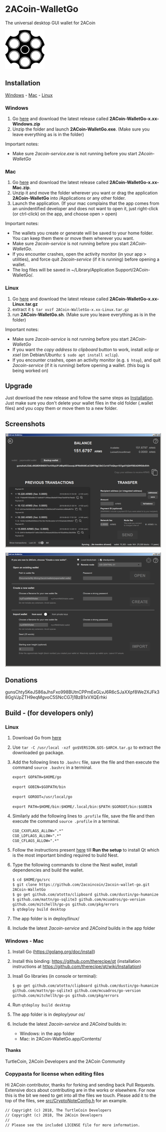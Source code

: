 
# 2ACoin-WalletGo

The universal desktop GUI wallet for 2ACoin

![Main Screen](/2acoin_logo.png)

## Installation

[Windows](#windows) - [Mac](#mac) - [Linux](#linux)

### Windows

1. Go [here](https://github.com/2acoin/2acoin-wallet-go/releases) and download the latest release called **2ACoin-WalletGo-x.xx-Windows.zip**
2. Unzip the folder and launch **2ACoin-WalletGo.exe**. (Make sure you leave everything as is in the folder)

Important notes:

* Make sure *2acoin-service.exe* is not running before you start *2Acoin-WalletGo*

### Mac

1. Go [here](https://github.com/2acoincoin/2acoin-wallet-go/releases) and download the latest release called **2ACoin-WalletGo-x.xx-Mac.zip**.
2. Unzip it and move the folder wherever you want or drag the application **2ACoin-WalletGo** into /Applications or any other folder.
3. Launch the application. (If your mac complains that the app comes from an unindentified developer and does not want to open it, just right-click (or ctrl-click) on the app, and choose open > open)

Important notes:

* The wallets you create or generate will be saved to your home folder. You can keep them there or move them wherever you want.
* Make sure *2acoin-service* is not running before you start *2ACoin-WalletGo*.
* If you encounter crashes, open the activity monitor (in your app > utilities), and force quit *2acoin-service* (if it is running) before opening a wallet.
* The log files will be saved in ~/Library/Application Support/2ACoin-WalletGo/.

### Linux

1. Go [here](https://github.com/2acoincoin/2acoin-wallet-go/releases) and download the latest release called **2ACoin-WalletGo-x.xx-Linux.tar.gz**
2. extract it
`$ tar xvzf 2ACoin-WalletGo-x.xx-Linux.tar.gz`
3. run **2ACoin-WalletGo.sh**. (Make sure you leave everything as is in the folder)

Important notes:

* Make sure *2acoin-service* is not running before you start *2ACoin-WalletGo*
* If you want the *copy address to clipboard* button to work, install *xclip* or *xsel* (on Debian/Ubuntu: `$ sudo apt install xclip`).
* If you encounter crashes, open an activity monitor (e.g. `$ htop`), and quit *2acoin-service* (if it is running) before opening a wallet. (this bug is being worked on)

## Upgrade

Just download the new release and follow the same steps as [Installation](#installation). Just make sure you don't delete your wallet files in the old folder (.wallet files) and you copy them or move them to a new folder.

## Screenshots

![Main Screen](/Screenshots/MainScreen.png)

![Open Wallet](/Screenshots/OpenWallet.png)

## Donations

gunsChty5KeJS86aJhsFxo998BUtnCPPmEeGLvJ6R6cSJaXXpf8We2XJFk38GgVJpZTH9eqMgvoC5SNcCG7j1BzB1xVXQErhki 


## Build - (for developers only)

### Linux

1. Download Go from [here](https://golang.org/dl/)

2. Use `tar -C /usr/local -xzf go$VERSION.$OS-$ARCH.tar.gz` to extract the downloaded go package.

3. Add the following lines to `.bashrc` file, save the file and then execute the command `source .bashrc` in a terminal.
    ```
    export GOPATH=$HOME/go

    export GOBIN=$GOPATH/bin

    export GOROOT=/usr/local/go

    export PATH=$HOME/bin:$HOME/.local/bin:$PATH:$GOROOT/bin:$GOBIN
    ```
4. Similarly add the following lines to `.profile` file, save the file and then execute the command `source .profile` in a terminal.
    ```
    CGO_CXXFLAGS_ALLOW=".*" 
    CGO_LDFLAGS_ALLOW=".*" 
    CGO_CFLAGS_ALLOW=".*" 
    ```
5. Follow the instructions present [here](https://github.com/therecipe/qt/wiki/Installation-on-Linux) till **Run the setup** to install Qt which is the most important binding required to build Nest.
6. Type the following commands to clone the Nest wallet, install dependencies and build the wallet.
    ```
    $ cd $HOME/go/src
    $ git clone https://github.com/2acoincoin/2acoin-wallet-go.git 2ACoin-WalletGo
    $ go get github.com/atotto/clipboard github.com/dustin/go-humanize $ github.com/mattn/go-sqlite3 github.com/mcuadros/go-version github.com/mitchellh/go-ps github.com/pkg/errors
    $ qtdeploy build desktop
    ```

1. The app folder is in deploy/linux/
1. Include the latest _2acoin-service_ and _2ACoind_ builds in the app folder

### Windows - Mac

1. Install Go (https://golang.org/doc/install)

1. Install this binding: https://github.com/therecipe/qt (installation instructions at https://github.com/therecipe/qt/wiki/Installation)

1. Insall Go libraries (in console or terminal):
    ```
    $ go get github.com/atotto/clipboard github.com/dustin/go-humanize github.com/mattn/go-sqlite3 github.com/mcuadros/go-version github.com/mitchellh/go-ps github.com/pkg/errors
    ```

1. Run `qtdeploy build desktop`

1. The app folder is in deploy/*your os*/

1. Include the latest _2acoin-service_ and _2ACoind_ builds in:
    * Windows: in the app folder
    * Mac: in 2ACoin-WalletGo.app/Contents/

#### Thanks
TurtleCoin, 2ACoin Developers and the 2ACoin Community

### Copypasta for license when editing files

Hi 2ACoin contributor, thanks for forking and sending back Pull Requests. Extensive docs about contributing are in the works or elsewhere. For now this is the bit we need to get into all the files we touch. Please add it to the top of the files, see [src/CryptoNoteConfig.h](https://github.com/2acoin/2acoin/blob/master/src/CryptoNoteConfig.h) for an example.


    // Copyright (c) 2018, The TurtleCoin Developers
    // Copyright (c) 2018, The 2ACoin Developers
    // 
    // Please see the included LICENSE file for more information.
